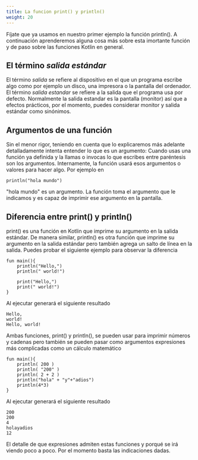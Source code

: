 ```yaml
---
title: La funcion print() y println()
weight: 20
---
```


Fíjate que ya usamos en nuestro primer ejemplo la función println(). A continuación aprenderemos alguna cosa más sobre esta imortante función y de paso sobre las funciones Kotlin en general.

## El término *salida estándar*
El término *salida* se refiere al dispositivo en el que un programa escribe algo  como por ejemplo un disco, una impresora o la pantalla del ordenador. El término *salida estandar* se refiere a la salida que el programa usa por defecto. Normalmente la salida estandar es la pantalla (monitor) así que a efectos prácticos, por el momento,  puedes considerar monitor y salida estándar como sinónimos. 

## Argumentos de una función
Sin el menor rigor, teniendo en cuenta que lo explicaremos más adelante detalladamente intenta entender lo que es un argumento:
  Cuando usas una función ya definida y la llamas o invocas lo que escribes entre paréntesis son los argumentos. Internamente, la función usará esos argumentos o valores para hacer algo. 
Por ejemplo en
~~~
println("hola mundo")
~~~
"hola mundo" es un argumento. La función toma el argumento que le indicamos y es capaz de imprimir ese argumento en la pantalla.
## Diferencia entre print() y println()

print() es una función en Kotlin que imprime su argumento en la salida estándar. De manera similar, println() es otra función que imprime su argumento en la salida estándar pero también agrega un salto de línea en la salida. Puedes probar el siguiente ejemplo para observar la diferencia
~~~
fun main(){
    println("Hello,")
    println(" world!")

    print("Hello,")
    print(" world!")
}
~~~
Al ejecutar generará el siguiente resultado
~~~
Hello,
world!
Hello, world!
~~~
Ambas funciones, print() y println(),  se pueden usar para imprimir números y cadenas pero también se pueden pasar como argumentos expresiones más complicadas como un  cálculo matemático
~~~
fun main(){
    println( 200 )
    println( "200" )
    println( 2 + 2 )
    println("hola" + "y"+"adios")
    println(4*3)
}

~~~
Al ejecutar generará el siguiente resultado
~~~
200
200
4
holayadios
12
~~~

El detalle de que expresiones admiten estas funciones y porqué se irá viendo poco a poco. Por el momento basta las indicaciones dadas.

